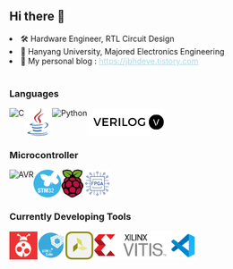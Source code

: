 ## Hi there 👋

<!--타이틀 부분-->
<li>🛠 Hardware Engineer, RTL Circuit Design </li>
<li>🏫 Hanyang University, Majored Electronics Engineering </li>
<li>📝 My personal blog : <a href="https://jbhdeve.tistory.com" style="color: #add8e6;">https://jbhdeve.tistory.com</a></li>

<br>

### Languages
<div width="100%">
  <img align="left" src="https://raw.githubusercontent.com/jmnote/z-icons/master/svg/c.svg" alt="C" height="50px"/>
  <img align="left" src="https://raw.githubusercontent.com/ydmins/YdMinS/main/icons/java.png" alt="Java" height="50px"/>
  <img align="left" src="https://raw.githubusercontent.com/jmnote/z-icons/master/svg/python.svg" alt="Python" height="50px"/>
  <img align="left" src="https://raw.githubusercontent.com/Verilog-Solutions/.github/main/assets/verilog-logo.svg" height="50px"/>
</div>

<br><br><br>

### Microcontroller
<div width="100%">
  <img align="left" src="https://raw.githubusercontent.com/file-icons/source/master/svg/AVR.svg" alt="AVR" height="50px"/>
  <img align="left" src="./Icons/STM32.png" alt="STM32" height="50px"/>
  <img align="left" src="./Icons/라즈베리파이.png" alt="Raspberry Pi" height="50px"/>
  <img align="left" src="./Icons/FPGA.png" height="50px"/>
</div>

<br><br><br>

### Currently Developing Tools
<div width="100%">
  <img align="left" src="./Icons/atmel_studio.png" alt="AVR" height="50px"/>
  <img align="left" src="./Icons/Logo_STM32Cube.jpg" alt="STM32" height="50px"/>
  <img align="left" src="./Icons/vivado.png" alt="Raspberry Pi" height="50px"/>
  <img align="left" src="./Icons/xilinx_vitis.png" height="50px"/>
  <img align="left" src="./Icons/visual-studio-code.png" height="50px"/>
</div>

